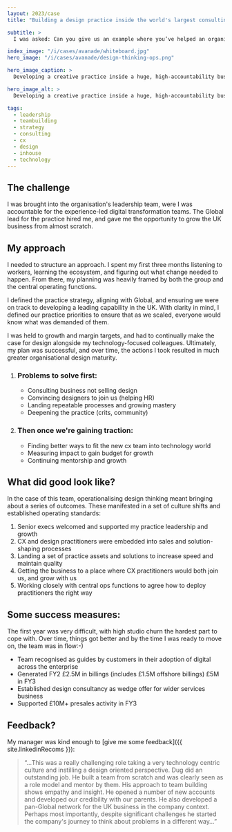 ```yaml
---
layout: 2023/case
title: "Building a design practice inside the world's largest consulting firm"

subtitle: >
  I was asked: Can you give us an example where you’ve helped an organisation to increase their design maturity? Sure, I was asked to join an enterprise technology consulting firm which at the time had some digital marketing experience, but little or no maturity in operationalising design thinking at scale.

index_image: "/i/cases/avanade/whiteboard.jpg"
hero_image: "/i/cases/avanade/design-thinking-ops.png"

hero_image_caption: >
  Developing a creative practice inside a huge, high-accountability business means design people learning business design and being happy speaking go-to-market, margins, and business cases. Once you've done that, everybody wins and design gets to thrive:-)

hero_image_alt: >
  Developing a creative practice inside a huge, high-accountability business means design people learning business design and being happy speaking go-to-market, margins, and business cases. Once you've done that, everybody wins and design gets to thrive:-)

tags: 
  - leadership
  - teambuilding
  - strategy
  - consulting
  - cx
  - design
  - inhouse
  - technology
---
```


## The challenge

I was brought into the organisation's leadership team, were I was accountable for the experience-led digital transformation teams. The Global lead for the practice hired me, and gave me the opportunity to grow the UK business from almost scratch.

## My approach

I needed to structure an approach. I spent my first three months listening to workers, learning the ecosystem, and figuring out what change needed to happen. From there, my planning was heavily framed by both the group and the central operating functions. 

I defined the practice strategy, aligning with Global, and ensuring we were on track to developing a leading capability in the UK. With clarity in mind, I defined our practice priorities to ensure that as we scaled, everyone would know what was demanded of them.

I was held to growth and margin targets, and had to continually make the case for design alongside my technology-focused colleagues. Ultimately, my plan was successful, and over time, the actions I took resulted in much greater organisational design maturity.

<ol class="roleTimeline">
<li class="roleTimelineEvent">
    <h3 class="eventTitle">Problems to solve first:</h3>
    <ul>
        <li>Consulting business not selling design</li>
        <li>Convincing designers to join us (helping HR)</li>
        <li>Landing repeatable processes and growing mastery</li>
        <li>Deepening the practice (crits, community)</li>
    </ul>
</li>
<li class="roleTimelineEvent">
    <h3 class="eventTitle">Then once we're gaining traction:</h3>
    <ul>
        <li>Finding better ways to fit the new cx team into technology world</li>
        <li>Measuring impact to gain budget for growth</li>
        <li>Continuing mentorship and growth</li>
    </ul>
</li>
</ol>

## What did good look like?

In the case of this team, operationalising design thinking meant bringing about a series of outcomes. These manifested in a set of culture shifts and established operating standards:

1. Senior execs welcomed and supported my practice leadership and growth
2. CX and design practitioners were embedded into sales and solution-shaping processes
3. Landing a set of practice assets and solutions to increase speed and maintain quality
4. Getting the business to a place where CX practitioners would both join us, and grow with us
5. Working closely with central ops functions to agree how to deploy practitioners the right way

## Some success measures:

The first year was very difficult, with high studio churn the hardest part to cope with. Over time, things got better and by the time I was ready to move on, the team was in flow:-)

- Team recognised as guides by customers in their adoption of digital across the enterprise
- Generated FY2 £2.5M in billings (includes £1.5M offshore billings) £5M in FY3
- Established design consultancy as wedge offer for wider services business
- Supported £10M+ presales activity in FY3

## Feedback?

My manager was kind enough to [give me some feedback]({{ site.linkedinRecoms }}):

>
> “...This was a really challenging role 
> taking a very technology centric culture and instilling 
> a design oriented perspective. Dug did an outstanding job. 
> He built a team from scratch and was clearly seen as a role model 
> and mentor by them. His approach to team building shows empathy 
> and insight. He opened a number of new accounts and developed 
> our credibility with our parents. He also developed a pan-Global 
> network for the UK business in the company context. Perhaps most 
> importantly, despite significant challenges he started the company's 
> journey to think about problems in a different way…”
>
